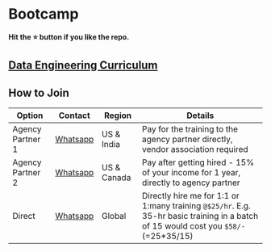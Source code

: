 # Bootcamp

**Hit the ⭐️ button if you like the repo.**

## [Data Engineering Curriculum](./00-curriculum/de-prod.md)

## How to Join

| Option           | Contact                                                                                                                                                                  | Region      | Details                                                                                                                                  |
| ---------------- | ------------------------------------------------------------------------------------------------------------------------------------------------------------------------ | ----------- | ---------------------------------------------------------------------------------------------------------------------------------------- |
| Agency Partner 1 | [Whatsapp](https://api.whatsapp.com/send?phone=919517720888&text=Hi%20Sowmya%20(WeHire)%0AI%20am%20interested%20in%20the%20data%20engineering%20training%20from%20Sparsh)   | US & India  | Pay for the training to the agency partner directly, vendor association required                                                         |
| Agency Partner 2 | [Whatsapp](https://api.whatsapp.com/send?phone=918484005449&text=Hi%20Vishwas%20(Wynisco)%0AI%20am%20interested%20in%20the%20data%20engineering%20training%20from%20Sparsh) | US & Canada | Pay after getting hired - 15% of your income for 1 year, directly to agency partner                                                      |
| Direct           | [Whatsapp](https://api.whatsapp.com/send?phone=918384805365&text=Hi%20Sparsh%0AI%20am%20interested%20in%20the%20data%20engineering%20training)                              | Global      | Directly hire me for 1:1 or 1:many training `@$25/hr`. E.g. 35-hr basic training in a batch of 15 would cost you `$58/-` (=25*35/15) |
